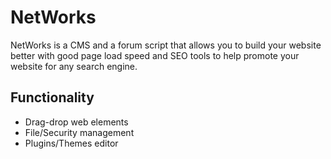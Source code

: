 # NetWorks
NetWorks is a CMS and a forum script that allows you to build your website better with good page load speed and SEO tools to help promote your website for any search engine.
## Functionality
* Drag-drop web elements
* File/Security management
* Plugins/Themes editor
